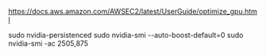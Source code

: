 https://docs.aws.amazon.com/AWSEC2/latest/UserGuide/optimize_gpu.html

sudo nvidia-persistenced
sudo nvidia-smi --auto-boost-default=0
sudo nvidia-smi -ac 2505,875
